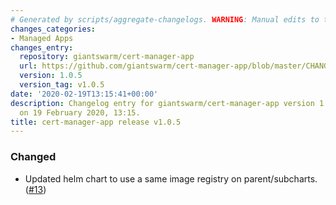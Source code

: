 ```yaml
---
# Generated by scripts/aggregate-changelogs. WARNING: Manual edits to this files will be overwritten.
changes_categories:
- Managed Apps
changes_entry:
  repository: giantswarm/cert-manager-app
  url: https://github.com/giantswarm/cert-manager-app/blob/master/CHANGELOG.md#105-2020-02-19
  version: 1.0.5
  version_tag: v1.0.5
date: '2020-02-19T13:15:41+00:00'
description: Changelog entry for giantswarm/cert-manager-app version 1.0.5, published
  on 19 February 2020, 13:15.
title: cert-manager-app release v1.0.5
---
```


### Changed
- Updated helm chart to use a same image registry on parent/subcharts. ([#13](https://github.com/giantswarm/cert-manager-app/pull/13))

